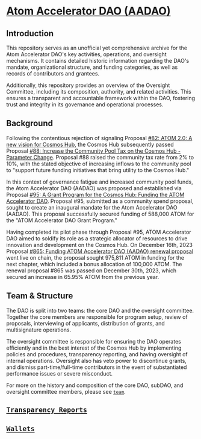 # [Atom Accelerator DAO (AADAO)](https://www.atomaccelerator.com/)

## Introduction

This repository serves as an unofficial yet comprehensive archive for the Atom Accelerator DAO's key activities, operations, and oversight mechanisms. It contains detailed historic information regarding the DAO's mandate, organizational structure, and funding categories, as well as records of contributors and grantees.

Additionally, this repository provides an overview of the Oversight Committee, including its composition, authority, and related activities. This ensures a transparent and accountable framework within the DAO, fostering trust and integrity in its governance and operational processes.

## Background

Following the contentious rejection of signaling Proposal [#82: ATOM 2.0: A new vision for Cosmos Hub](https://www.mintscan.io/cosmos/proposals/82), the Cosmos Hub subsequently passed Proposal [#88: Increase the Community Pool Tax on the Cosmos Hub - Parameter Change](https://www.mintscan.io/cosmos/proposals/88). Proposal #88 raised the community tax rate from 2% to 10%, with the stated objective of increasing inflows to the community pool to "support future funding initiatives that bring utility to the Cosmos Hub."

In this context of governance fatigue and increased community pool funds, the Atom Accelerator DAO (AADAO) was proposed and established via Proposal [#95: A Grant Program for the Cosmos Hub: Funding the ATOM Accelerator DAO](https://www.mintscan.io/cosmos/proposals/95). Proposal #95, submitted as a community spend proposal, sought to create an inaugural mandate for the Atom Accelerator DAO (AADAO). This proposal successfully secured funding of 588,000 ATOM for the "ATOM Accelerator DAO Grant Program." 

Having completed its pilot phase through Proposal #95, ATOM Accelerator DAO aimed to soldify its role as a strategic allocator of resources to drive innovation and development on the Cosmos Hub. 
On December 16th, 2023 Proposal [#865: Funding ATOM Accelerator DAO (AADAO) renewal proposal](https://www.mintscan.io/cosmos/proposals/865/) went live on chain, the proposal sought 975,811 ATOM in funding for the next chapter, which included a bonus allocation of 100,000 ATOM. The renewal proposal #865 was passed on December 30th, 2023, which secured an increase in 65.95% ATOM from the previous year.  

## Team & Structure
The DAO is split into two teams: the core DAO and the oversight committee. 
Together the core members are responsible for program setup, review of proposals, interviewing of applicants, distribution of grants, and multisignature operations. 

The oversight committee is responsible for ensuring the DAO operates efficiently and in the best interest of the Cosmos Hub by implementing policies and procedures, transparency reporting, and having oversight of internal operations.
Oversight also has veto power to discontinue grants, and dismiss part-time/full-time contributors in the event of substantiated performance issues or severe misconduct.

For more on the history and composition of the core DAO, subDAO, and oversight committee members, please see [`team`](https://github.com/gaiaus/aadao/tree/main/team).

## [`Transparency Reports`](https://github.com/gaiaus/aadao/tree/main/transparency_reports)

## [`Wallets`](https://github.com/gaiaus/aadao/tree/main/wallets)
